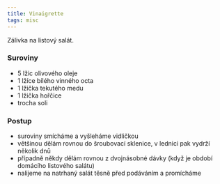 ```yaml
---
title: Vinaigrette
tags: misc
---
```


Zálivka na listový salát.

### Suroviny
- 5 lžic olivového oleje
- 1 lžíce bílého vinného octa
- 1 lžička tekutého medu
- 1 lžička hořčice
- trocha soli


### Postup
- suroviny smícháme a vyšleháme vidličkou
- většinou dělám rovnou do šroubovací sklenice, v lednici pak vydrží několik dnů
- případně někdy dělám rovnou z dvojnásobné dávky (když je období domácího listového salátu)
- nalijeme na natrhaný salát těsně před podáváním a promícháme

